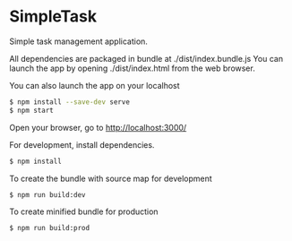 # SimpleTask

Simple task management application.

All dependencies are packaged in bundle at ./dist/index.bundle.js
You can launch the app by opening ./dist/index.html from the web browser.

You can also launch the app on your localhost
```sh
$ npm install --save-dev serve
$ npm start
```
Open your browser, go to [http://localhost:3000/](http://localhost:3000/)

For development, install dependencies.
```sh
$ npm install
```

To create the bundle with source map for development
```sh
$ npm run build:dev
```

To create minified bundle for production
```sh
$ npm run build:prod
```
